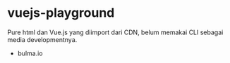 # vuejs-playground

Pure html dan Vue.js yang diimport dari CDN, belum memakai CLI sebagai media developmentnya.

- bulma.io
